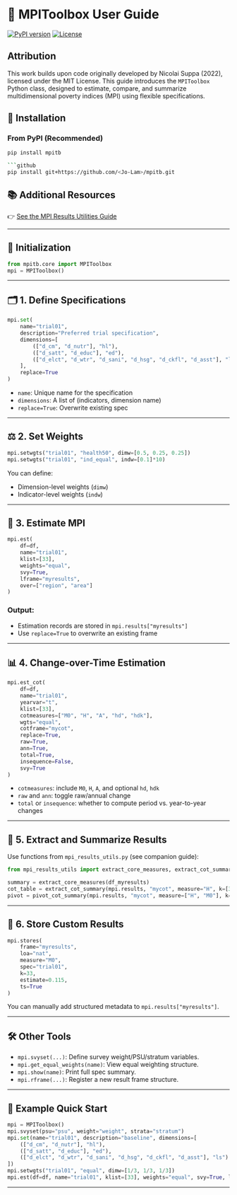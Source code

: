 # 📘 MPIToolbox User Guide

[![PyPI version](https://img.shields.io/pypi/v/mpitb.svg)](https://pypi.org/project/mpitb/)
[![License](https://img.shields.io/github/license/Jo-Lam/mpitb)](LICENSE)

## Attribution

This work builds upon code originally developed by Nicolai Suppa (2022), licensed under the MIT License.
This guide introduces the `MPIToolbox` Python class, designed to estimate, compare, and summarize multidimensional poverty indices (MPI) using flexible specifications.

## 🚀 Installation

### From PyPI (Recommended)

```bash
pip install mpitb

```github
pip install git+https://github.com/<Jo-Lam>/mpitb.git
```

## 📚 Additional Resources

👉 [See the MPI Results Utilities Guide](utils_guide.md)

---

## 🔧 Initialization

```python
from mpitb.core import MPIToolbox
mpi = MPIToolbox()
```

---

## 🗂️ 1. Define Specifications

```python
mpi.set(
    name="trial01",
    description="Preferred trial specification",
    dimensions=[
        (["d_cm", "d_nutr"], "hl"),
        (["d_satt", "d_educ"], "ed"),
        (["d_elct", "d_wtr", "d_sani", "d_hsg", "d_ckfl", "d_asst"], "ls")
    ],
    replace=True
)
```

- `name`: Unique name for the specification
- `dimensions`: A list of (indicators, dimension name)
- `replace=True`: Overwrite existing spec

---

## ⚖️ 2. Set Weights

```python
mpi.setwgts("trial01", "health50", dimw=[0.5, 0.25, 0.25])
mpi.setwgts("trial01", "ind_equal", indw=[0.1]*10)
```

You can define:
- Dimension-level weights (`dimw`)
- Indicator-level weights (`indw`)

---

## 📏 3. Estimate MPI

```python
mpi.est(
    df=df,
    name="trial01",
    klist=[33],
    weights="equal",
    svy=True,
    lframe="myresults",
    over=["region", "area"]
)
```

### Output:
- Estimation records are stored in `mpi.results["myresults"]`
- Use `replace=True` to overwrite an existing frame

---

## 📊 4. Change-over-Time Estimation

```python
mpi.est_cot(
    df=df,
    name="trial01",
    yearvar="t",
    klist=[33],
    cotmeasures=["M0", "H", "A", "hd", "hdk"],
    wgts="equal",
    cotframe="mycot",
    replace=True,
    raw=True,
    ann=True,
    total=True,
    insequence=False,
    svy=True
)
```

- `cotmeasures`: include `M0`, `H`, `A`, and optional `hd`, `hdk`
- `raw` and `ann`: toggle raw/annual change
- `total` or `insequence`: whether to compute period vs. year-to-year changes

---

## 📁 5. Extract and Summarize Results

Use functions from `mpi_results_utils.py` (see companion guide):

```python
from mpi_results_utils import extract_core_measures, extract_cot_summary, pivot_cot_summary

summary = extract_core_measures(df_myresults)
cot_table = extract_cot_summary(mpi.results, "mycot", measure="H", k=[33])
pivot = pivot_cot_summary(mpi.results, "mycot", measure=["H", "M0"], k=[33, 50])
```

---

## 📌 6. Store Custom Results

```python
mpi.stores(
    frame="myresults",
    loa="nat",
    measure="M0",
    spec="trial01",
    k=33,
    estimate=0.115,
    ts=True
)
```

You can manually add structured metadata to `mpi.results["myresults"]`.

---

## 🛠️ Other Tools

- `mpi.svyset(...)`: Define survey weight/PSU/stratum variables.
- `mpi.get_equal_weights(name)`: View equal weighting structure.
- `mpi.show(name)`: Print full spec summary.
- `mpi.rframe(...)`: Register a new result frame structure.

---

## 🧪 Example Quick Start

```python
mpi = MPIToolbox()
mpi.svyset(psu="psu", weight="weight", strata="stratum")
mpi.set(name="trial01", description="baseline", dimensions=[
    (["d_cm", "d_nutr"], "hl"),
    (["d_satt", "d_educ"], "ed"),
    (["d_elct", "d_wtr", "d_sani", "d_hsg", "d_ckfl", "d_asst"], "ls")
])
mpi.setwgts("trial01", "equal", dimw=[1/3, 1/3, 1/3])
mpi.est(df=df, name="trial01", klist=[33], weights="equal", svy=True, lframe="results")
```

---
